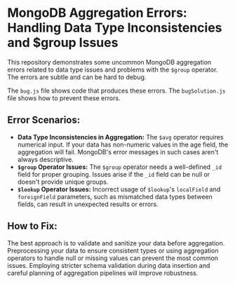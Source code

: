 # MongoDB Aggregation Errors: Handling Data Type Inconsistencies and $group Issues

This repository demonstrates some uncommon MongoDB aggregation errors related to data type issues and problems with the `$group` operator.  The errors are subtle and can be hard to debug.

The `bug.js` file shows code that produces these errors. The `bugSolution.js` file shows how to prevent these errors. 

## Error Scenarios:

* **Data Type Inconsistencies in Aggregation:**  The `$avg` operator requires numerical input. If your data has non-numeric values in the age field, the aggregation will fail.  MongoDB's error messages in such cases aren't always descriptive.
* **`$group` Operator Issues:** The `$group` operator needs a well-defined `_id` field for proper grouping.  Issues arise if the `_id` field can be null or doesn't provide unique groups.
* **`$lookup` Operator Issues:** Incorrect usage of `$lookup`'s `localField` and `foreignField` parameters, such as mismatched data types between fields, can result in unexpected results or errors.

## How to Fix:

The best approach is to validate and sanitize your data before aggregation. Preprocessing your data to ensure consistent types or using aggregation operators to handle null or missing values can prevent the most common issues. Employing stricter schema validation during data insertion and careful planning of aggregation pipelines will improve robustness. 